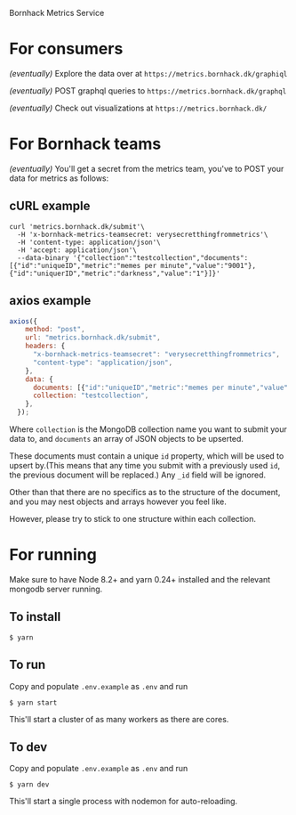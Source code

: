 Bornhack Metrics Service


# For consumers
_(eventually)_ Explore the data over at `https://metrics.bornhack.dk/graphiql` 

_(eventually)_ POST graphql queries to `https://metrics.bornhack.dk/graphql`

_(eventually)_ Check out visualizations at  `https://metrics.bornhack.dk/`


# For Bornhack teams
_(eventually)_ You'll get a secret from the metrics team, you've to POST your data for metrics as follows:

## cURL example
```shell
curl 'metrics.bornhack.dk/submit'\
  -H 'x-bornhack-metrics-teamsecret: verysecretthingfrommetrics'\
  -H 'content-type: application/json'\
  -H 'accept: application/json'\
  --data-binary '{"collection":"testcollection","documents":[{"id":"uniqueID","metric":"memes per minute","value":"9001"},{"id":"uniquerID","metric":"darkness","value":"1"}]}'
```

## axios example
```js
axios({
    method: "post",
    url: "metrics.bornhack.dk/submit",
    headers: {
      "x-bornhack-metrics-teamsecret": "verysecretthingfrommetrics",
      "content-type": "application/json",
    },
    data: {
      documents: [{"id":"uniqueID","metric":"memes per minute","value":"9001"},{"id":"uniquerID","metric":"darkness","value":"1"}],
      collection: "testcollection",
    },
  });
```

Where `collection` is the MongoDB collection name you want to submit your data to, and `documents` an array of JSON objects to be upserted.

These documents must contain a unique `id` property, which will be used to upsert by.(This means that any time you submit with a previously used `id`, the previous document will be replaced.) Any `_id` field will be ignored. 

Other than that there are no specifics as to the structure of the document, and you may nest objects and arrays however you feel like.

However, please try to stick to one structure within each collection.

# For running

Make sure to have Node 8.2+ and yarn 0.24+ installed and the relevant mongodb server running.

## To install
```shell
$ yarn
```

## To run
Copy and populate `.env.example` as `.env` and run
```shell
$ yarn start
```
This'll start a cluster of as many workers as there are cores.

## To dev
Copy and populate `.env.example` as `.env` and run
```shell
$ yarn dev
```
This'll start a single process with nodemon for auto-reloading.